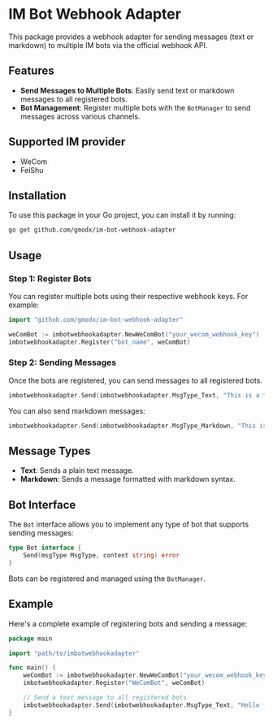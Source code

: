 # IM Bot Webhook Adapter

This package provides a webhook adapter for sending messages (text or markdown) to multiple IM bots via the official webhook API.

## Features

- **Send Messages to Multiple Bots**: Easily send text or markdown messages to all registered bots.
- **Bot Management**: Register multiple bots with the `BotManager` to send messages across various channels.

## Supported IM provider

* WeCom
* FeiShu

## Installation

To use this package in your Go project, you can install it by running:

```bash
go get github.com/gmodx/im-bot-webhook-adapter
```

## Usage

### Step 1: Register Bots

You can register multiple bots using their respective webhook keys. For example:

```go
import "github.com/gmodx/im-bot-webhook-adapter"

weComBot := imbotwebhookadapter.NewWeComBot("your_wecom_webhook_key")
imbotwebhookadapter.Register("bot_name", weComBot)
```

### Step 2: Sending Messages

Once the bots are registered, you can send messages to all registered bots.

```go
imbotwebhookadapter.Send(imbotwebhookadapter.MsgType_Text, "This is a text message")
```

You can also send markdown messages:

```go
imbotwebhookadapter.Send(imbotwebhookadapter.MsgType_Markdown, "This is a **markdown** message")
```

## Message Types

- **Text**: Sends a plain text message.
- **Markdown**: Sends a message formatted with markdown syntax.

## Bot Interface

The `Bot` interface allows you to implement any type of bot that supports sending messages:

```go
type Bot interface {
    Send(msgType MsgType, content string) error
}
```

Bots can be registered and managed using the `BotManager`.

## Example

Here's a complete example of registering bots and sending a message:

```go
package main

import "path/to/imbotwebhookadapter"

func main() {
    weComBot := imbotwebhookadapter.NewWeComBot("your_wecom_webhook_key")
    imbotwebhookadapter.Register("WeComBot", weComBot)

    // Send a text message to all registered bots
    imbotwebhookadapter.Send(imbotwebhookadapter.MsgType_Text, "Hello from WeCom Bot!")
}
```

